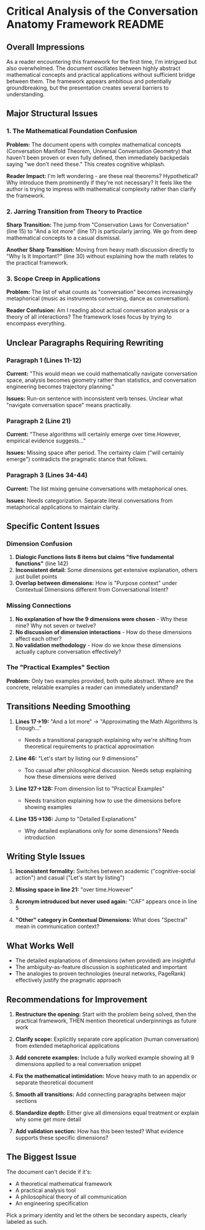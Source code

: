 # Critical Analysis of the Conversation Anatomy Framework README

## Overall Impressions

As a reader encountering this framework for the first time, I'm intrigued but also overwhelmed. The document oscillates between highly abstract mathematical concepts and practical applications without sufficient bridge between them. The framework appears ambitious and potentially groundbreaking, but the presentation creates several barriers to understanding.

## Major Structural Issues

### 1. The Mathematical Foundation Confusion

**Problem:** The document opens with complex mathematical concepts (Conversation Manifold Theorem, Universal Conversation Geometry) that haven't been proven or even fully defined, then immediately backpedals saying "we don't need these." This creates cognitive whiplash.

**Reader Impact:** I'm left wondering - are these real theorems? Hypothetical? Why introduce them prominently if they're not necessary? It feels like the author is trying to impress with mathematical complexity rather than clarify the framework.

### 2. Jarring Transition from Theory to Practice

**Sharp Transition:** The jump from "Conservation Laws for Conversation" (line 15) to "And a lot more" (line 17) is particularly jarring. We go from deep mathematical concepts to a casual dismissal.

**Another Sharp Transition:** Moving from heavy math discussion directly to "Why Is It Important?" (line 30) without explaining how the math relates to the practical framework.

### 3. Scope Creep in Applications

**Problem:** The list of what counts as "conversation" becomes increasingly metaphorical (music as instruments conversing, dance as conversation).

**Reader Confusion:** Am I reading about actual conversation analysis or a theory of all interactions? The framework loses focus by trying to encompass everything.

## Unclear Paragraphs Requiring Rewriting

### Paragraph 1 (Lines 11-12)
**Current:** "This would mean we could mathematically navigate conversation space, analysis becomes geometry rather than statistics, and conversation engineering becomes trajectory planning."

**Issues:** Run-on sentence with inconsistent verb tenses. Unclear what "navigate conversation space" means practically.

### Paragraph 2 (Line 21)
**Current:** "These algorithms will certainly emerge over time.However, empirical evidence suggests..."

**Issues:** Missing space after period. The certainty claim ("will certainly emerge") contradicts the pragmatic stance that follows.

### Paragraph 3 (Lines 34-44)
**Current:** The list mixing genuine conversations with metaphorical ones.

**Issues:** Needs categorization. Separate literal conversations from metaphorical applications to maintain clarity.

## Specific Content Issues

### Dimension Confusion

1. **Dialogic Functions lists 8 items but claims "five fundamental functions"** (line 142)
2. **Inconsistent detail:** Some dimensions get extensive explanation, others just bullet points
3. **Overlap between dimensions:** How is "Purpose context" under Contextual Dimensions different from Conversational Intent?

### Missing Connections

1. **No explanation of how the 9 dimensions were chosen** - Why these nine? Why not seven or twelve?
2. **No discussion of dimension interactions** - How do these dimensions affect each other?
3. **No validation methodology** - How do we know these dimensions actually capture conversation effectively?

### The "Practical Examples" Section

**Problem:** Only two examples provided, both quite abstract. Where are the concrete, relatable examples a reader can immediately understand?

## Transitions Needing Smoothing

1. **Lines 17→19:** "And a lot more" → "Approximating the Math Algorithms Is Enough..."
   - Needs a transitional paragraph explaining why we're shifting from theoretical requirements to practical approximation

2. **Line 46:** "Let's start by listing our 9 dimensions"
   - Too casual after philosophical discussion. Needs setup explaining how these dimensions were derived

3. **Line 127→128:** From dimension list to "Practical Examples"
   - Needs transition explaining how to use the dimensions before showing examples

4. **Line 135→136:** Jump to "Detailed Explanations"
   - Why detailed explanations only for some dimensions? Needs introduction

## Writing Style Issues

1. **Inconsistent formality:** Switches between academic ("cognitive-social action") and casual ("Let's start by listing")

2. **Missing space in line 21:** "over time.However"

3. **Acronym introduced but never used again:** "CAF" appears once in line 5

4. **"Other" category in Contextual Dimensions:** What does "Spectral" mean in communication context?

## What Works Well

- The detailed explanations of dimensions (when provided) are insightful
- The ambiguity-as-feature discussion is sophisticated and important
- The analogies to proven technologies (neural networks, PageRank) effectively justify the pragmatic approach

## Recommendations for Improvement

1. **Restructure the opening:** Start with the problem being solved, then the practical framework, THEN mention theoretical underpinnings as future work

2. **Clarify scope:** Explicitly separate core application (human conversation) from extended metaphorical applications

3. **Add concrete examples:** Include a fully worked example showing all 9 dimensions applied to a real conversation snippet

4. **Fix the mathematical intimidation:** Move heavy math to an appendix or separate theoretical document

5. **Smooth all transitions:** Add connecting paragraphs between major sections

6. **Standardize depth:** Either give all dimensions equal treatment or explain why some get more detail

7. **Add validation section:** How has this been tested? What evidence supports these specific dimensions?

## The Biggest Issue

The document can't decide if it's:
- A theoretical mathematical framework
- A practical analysis tool
- A philosophical theory of all communication
- An engineering specification

Pick a primary identity and let the others be secondary aspects, clearly labeled as such.